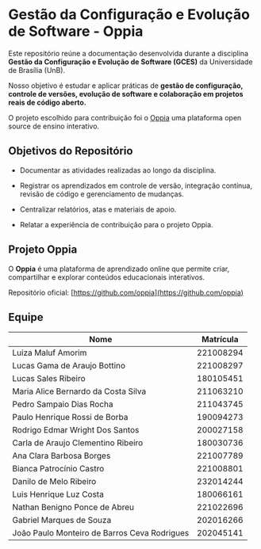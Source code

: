 # Gestão da Configuração e Evolução de Software - Oppia

Este repositório reúne a documentação desenvolvida durante a disciplina **Gestão da Configuração e Evolução de Software (GCES)** da Universidade de Brasília (UnB).

Nosso objetivo é estudar e aplicar práticas de **gestão de configuração, controle de versões, evolução de software e colaboração em projetos reais de código aberto.**

O projeto escolhido para contribuição foi o [Oppia](https://github.com/oppia) uma plataforma open source de ensino interativo.

## Objetivos do Repositório

- Documentar as atividades realizadas ao longo da disciplina.

- Registrar os aprendizados em controle de versão, integração contínua, revisão de código e gerenciamento de mudanças.

- Centralizar relatórios, atas e materiais de apoio.

- Relatar a experiência de contribuição para o projeto Oppia.

## Projeto Oppia

O **Oppia** é uma plataforma de aprendizado online que permite criar, compartilhar e explorar conteúdos educacionais interativos.

Repositório oficial: [https://github.com/oppia](https://github.com/oppia)

## Equipe

| Nome | Matrícula |
| ---- | --------- |
| Luiza Maluf Amorim | 221008294 |
| Lucas Gama de Araujo Bottino | 221008297 |
| Lucas Sales Ribeiro | 180105451 |
| Maria Alice Bernardo da Costa Silva | 211063210 |
| Pedro Sampaio Dias Rocha | 211043745 |
| Paulo Henrique Rossi de Borba | 190094273 |
| Rodrigo Edmar Wright Dos Santos | 200027158 |
| Carla de Araujo Clementino Ribeiro | 180030736 |
| Ana Clara Barbosa Borges | 221007789 |
| Bianca Patrocínio Castro | 221008801 |
| Danilo de Melo Ribeiro | 232014244 |
| Luis Henrique Luz Costa | 180066161 |
| Nathan Benigno Ponce de Abreu | 221022696 |
| Gabriel Marques de Souza | 202016266 |
| João Paulo Monteiro de Barros Ceva Rodrigues | 202045141 |
